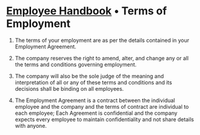# [Employee Handbook](index.md) • Terms of Employment

1. The terms of your employment are as per the details contained in your Employment Agreement. 

1. The company reserves the right to amend, alter, and change any or all the terms and conditions governing employment. 

1. The company will also be the sole judge of the meaning and interpretation of all or any of these terms and conditions and its decisions shall be binding on all employees. 

1. The Employment Agreement is a contract between the individual employee and the company and the terms of contract are individual to each employee; Each Agreement is confidential and the company expects every employee to maintain confidentiality and not share details with anyone.
